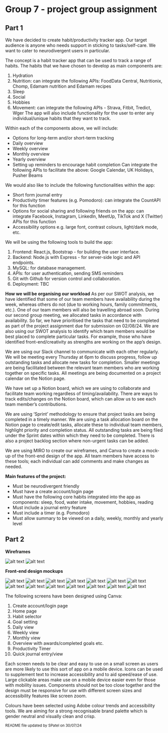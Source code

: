 # Group 7 - project group assignment

## Part 1
We have decided to create habit/productivity tracker app.
Our target audience is anyone who needs support in sticking to tasks/self-care. We want to cater to neurodivergent users in particular.

The concept is a habit tracker app that can be used to track a range of habits. The habits that we have chosen to develop as main components are:

1. Hydration
2. Nutrition: can integrate the following APIs: FoodData Central, Nutritionix, Chomp, Edamam nutrition and Edamam recipes
3. Sleep
4. Social
5. Hobbies
6. Movement: can integrate the following APIs - Strava, Fitbit, Tredict, Wger
The app will also include functionality for the user to enter any individual/unique habits that they want to track.

Within each of the components above, we will include:
- Options for long-term and/or short-term tracking
- Daily overview
- Weekly overview
- Monthly overview
- Yearly overview
- Setting up reminders to encourage habit completion
Can integrate the following APIs to facilitate the above: Google Calendar, UK Holidays, Pusher Beams

We would also like to include the following functionalities within the app:
- Short form journal entry 
- Productivity timer features (e.g. Pomodoro): can integrate the CountAPI for this function
- Options for social sharing and following friends on the app: can integrate Facebook, Instagram, LinkedIn, MeetUp, TikTok and X (Twitter) APIs for this function
- Accessibility options e.g. large font, contrast colours, light/dark mode, etc.

We will be using the following tools to build the app:
1. Frontend: React.js, Bootstrap - for building the user interface.
2. Backend: Node.js with Express - for server-side logic and API endpoints.
3. MySQL: for database management.
4. APIs: for user authentication, sending SMS reminders
5. Git with Github for version control and collaboration.
6. Deployment: TBC

**How we will be organising our workload**
As per our SWOT analysis, we have identified that some of our team members have availability during the week, whereas others do not (due to working hours, family commitments, etc.). One of our team members will also be travelling abroad soon. During our second group meeting, we allocated tasks in accordance with availability. So far, we have prioritised the tasks that need to be completed as part of the project assignment due for submission on 02/08/24. We are also using our SWOT analysis to identify which team members would be best placed to complete particular tasks. For example, those who have identified front-end/creativity as strengths are working on the app’s design.

We are using our Slack channel to communicate with each other regularly. We will be meeting every Thursday at 6pm to discuss progress, follow up outstanding tasks and allocate new tasks for completion. Smaller meetings are being facilitated between the relevant team members who are working together on specific tasks. All meetings are being documented on a project calendar on the Notion page.

We have set up a Notion board, which we are using to collaborate and facilitate team working regardless of timing/availability. There are ways to track edits/changes on the Notion board, which can allow us to see each team member’s contributions. 

We are using ‘Sprint’ methodology to ensure that project tasks are being completed in a timely manner. We are using a task allocation board on the Notion page to create/edit tasks, allocate these to individual team members, highlight priority and completion status. All outstanding tasks are being filed under the Sprint dates within which they need to be completed. There is also a project backlog section where non-urgent tasks can be added.

We are using MIRO to create our wireframes, and Canva to create a mock-up of the front-end design of the app. All team members have access to these tools; each individual can add comments and make changes as needed.

**Main features of the project:**
- Must be neurodivergent friendly
- Must have a create account/login page
- Must have the following core habits integrated into the app as components: sleep, food, water intake, movement, hobbies, reading
- Must include a journal entry feature
- Must include a timer (e.g. Pomodoro)
- Must allow summary to be viewed on a daily, weekly, monthly and yearly level

## Part 2
**Wireframes**

![alt text](Habit-productivity-tracker-wireframe-1.jpg)
![alt text](Habit-productivity-tracker-wireframe-2.jpg)

**Front-end design mockups**

![alt text](Goal-setting.png)
![alt text](Login.png)
![alt text](Home.png)
![alt text](Goal-setting-overview.png)
![alt text](Goal-setting-1.png)
![alt text](Views.png)
![alt text](Daily-view.png)
![alt text](Weekly-view.png)
![alt text](Monthly-view.png)
![alt text](10.png)
![alt text](11.png)
![alt text](Hydration.png)
![alt text](Nutrition.png)
![alt text](Movement.png)

The following screens have been designed using Canva:
1. Create account/login page
2. Home page
3. Habit selector
4. Goal setting
5. Daily view
6. Weekly view
7. Monthly view
8. Overview with awards/completed goals etc.
9. Productivity Timer
10. Quick journal entry/view

Each screen needs to be clear and easy to use on a small screen as users are more likely to use this sort of app on a mobile device. Icons can be used to supplement text to increase accessibility and to aid speed/ease of use. Large clickable areas make use on a mobile device easier even for those with mobility issues. Components should not be too close together and the design must be responsive for use with different screen sizes and accessibility features like screen zoom.

Colours have been selected using Adobe colour trends and accessibility tools. We are aiming for a strong recognisable brand palette which is gender neutral and visually clean and crisp.


<sub>README file updated by SPatel on 30/07/24</sub>